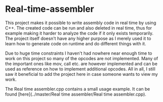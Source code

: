 # Real-time-assembler

This project makes it possible to write assembly code in real time by using C++. The created code can be run and also deleted in real time, thus for example making it harder to analyze the code if it only exists temporarily. The project itself doesn't have any higher purpose as I merely used it to learn how to generate code on runtime and do different things with it.

Due to huge time constraints I haven't had nowhere near enough time to work on this project so many of the opcodes are not implemented. Many of the important ones like mov, call etc. are however implemented and can be used as reference on how to implement additional opcodes. All in all, I still saw it beneficial to add the project here in case someone wants to view my work.

The Real time assembler.cpp contains a small usage example. It can be found [here](../master/Real time assembler/Real time assembler.cpp).
